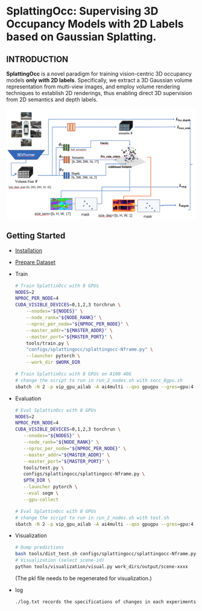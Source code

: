 # SplattingOcc: Supervising 3D Occupancy Models with 2D Labels based on Gaussian Splatting.

## INTRODUCTION

**SplattingOcc** is a novel paradigm for training vision-centric 3D occupancy models **only with 2D labels**. Specifically, we extract a 3D Gaussian volume representation from multi-view images, and employ volume rendering techniques to establish 2D renderings, thus enabling direct 3D supervision from 2D semantics and depth labels. 

![demo](assets/overview.png)

## Getting Started

- [Installation](docs/install.md)

- [Prepare Dataset](docs/prepare_datasets.md)

- Train 
  
  ```bash
  # Train SplattinOcc with 8 GPUs
  NODES=2
  NPROC_PER_NODE=4
  CUDA_VISIBLE_DEVICES=0,1,2,3 torchrun \
      --nnodes="${NODES}" \
      --node_rank="${NODE_RANK}" \
      --nproc_per_node="${NPROC_PER_NODE}" \
      --master_addr="${MASTER_ADDR}" \
      --master_port="${MASTER_PORT}" \
      tools/train.py \
      "configs/splattingocc/splattingocc-Nframe.py" \
      --launcher pytorch \
      --work_dir $WORK_DIR
  ```

  ```bash
  # Train SplattinOcc with 8 GPUs on A100 40G
  # change the script to run in run_2_nodes.sh with socc_8gpu.sh
  sbatch -N 2 -p vip_gpu_ailab -A ai4multi --qos gpugpu --gres=gpu:4 --job-name {$name} run_2_nodes.sh
  ```

- Evaluation 
  
  ```bash
  # Eval SplattinOcc with 8 GPUs
  NODES=2
  NPROC_PER_NODE=4
  CUDA_VISIBLE_DEVICES=0,1,2,3 torchrun \
     --nnodes="${NODES}" \
     --node_rank="${NODE_RANK}" \
     --nproc_per_node="${NPROC_PER_NODE}" \
     --master_addr="${MASTER_ADDR}" \
     --master_port="${MASTER_PORT}" \
     tools/test.py \
     configs/splattingocc/splattingocc-Nframe.py \
     $PTH_DIR \
     --launcher pytorch \
     --eval segm \
     --gpu-collect 
  ```

  ```bash
  # Eval SplattinOcc with 8 GPUs
  # change the script to run in run_2_nodes.sh with test.sh
  sbatch -N 2 -p vip_gpu_ailab -A ai4multi --qos gpugpu --gres=gpu:4 --job-name {$name} run_2_nodes.sh  
  ```

- Visualization
  
  ```bash
  # Dump predictions
  bash tools/dist_test.sh configs/splattingocc/splattingocc-Nframe.py latest.pth 1 --dump_dir=work_dirs/output
  # Visualization (select scene-id)
  python tools/visualization/visual.py work_dirs/output/scene-xxxx
  ```
  (The pkl file needs to be regenerated for visualization.)

- log
  ```
  ./log.txt records the specifications of changes in each experiments
<!-- 
## Model Zoo

| Method    | Backbone  | 2D-to-3D  | Lr Schd | GT | mIoU  | Config | Log | Download  |
|:---------:|:---------:|:---------:|:-------:|:-------:|:-----:|:-----:|:-----------------------------------------------:|:-------------------------------------------------------------------------------------------:|
| RenderOcc | Swin-Base | BEVStereo | 12ep    | 2D | 24.46 | [config](configs/renderocc/renderocc-7frame.py) | [log](https://github.com/pmj110119/storage/releases/download/v1/20231006_000233.log) | [model](https://github.com/pmj110119/storage/releases/download/v1/renderocc-7frame-12e.pth) |

* More model weights will be released later.

## Acknowledgement

Many thanks to these excellent open source projects:

- [BEVDet](https://github.com/HuangJunJie2017/BEVDet), [DVGO](https://github.com/sunset1995/DirectVoxGO), [Occ3D](https://github.com/Tsinghua-MARS-Lab/Occ3D), [SurroundDepth](https://github.com/JeffWang987/OpenOccupancy), [OpenOccupancy](https://github.com/JeffWang987/OpenOccupancy), [CVPR2023-Occ-Challenge](https://github.com/CVPR2023-3D-Occupancy-Prediction)

Related Projects:

- [SurroundOcc](https://github.com/weiyithu/SurroundOcc), [TPVFormer](https://github.com/wzzheng/TPVFormer), [BEVFormer](https://github.com/fundamentalvision/BEVFormer), [VoxFormer](https://github.com/NVlabs/VoxFormer), [FB-Occ](https://github.com/NVlabs/FB-BEV), [SimpleOccupancy](https://github.com/GANWANSHUI/SimpleOccupancy), [OVO](https://github.com/dzcgaara/OVO-Open-Vocabulary-Occupancy)

## BibTeX

If this work is helpful for your research, please consider citing:

```
@article{pan2023renderocc,
  title={RenderOcc: Vision-Centric 3D Occupancy Prediction with 2D Rendering Supervision},
  author={Pan, Mingjie and Liu, Jiaming and Zhang, Renrui and Huang, Peixiang and Li, Xiaoqi and Liu, Li and Zhang, Shanghang},
  journal={arXiv preprint arXiv:2309.09502},
  year={2023}
}
``` -->
